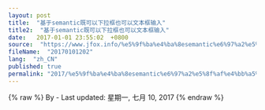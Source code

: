```yaml
---
layout: post
title:  "基于semantic既可以下拉框也可以文本框输入"
title2:  "基于semantic既可以下拉框也可以文本框输入"
date:   2017-01-01 23:55:02  +0800
source:  "https://www.jfox.info/%e5%9f%ba%e4%ba%8esemantic%e6%97%a2%e5%8f%af%e4%bb%a5%e4%b8%8b%e6%8b%89%e6%a1%86%e4%b9%9f%e5%8f%af%e4%bb%a5%e6%96%87%e6%9c%ac%e6%a1%86%e8%be%93%e5%85%a5.html"
fileName:  "20170101202"
lang:  "zh_CN"
published: true
permalink: "2017/%e5%9f%ba%e4%ba%8esemantic%e6%97%a2%e5%8f%af%e4%bb%a5%e4%b8%8b%e6%8b%89%e6%a1%86%e4%b9%9f%e5%8f%af%e4%bb%a5%e6%96%87%e6%9c%ac%e6%a1%86%e8%be%93%e5%85%a5.html"
---
```

{% raw %}
By  - Last updated: 星期一, 七月 10, 2017
{% endraw %}
